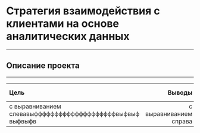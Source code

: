 # Стратегия взаимодействия с клиентами на основе аналитических данных
-----------------------------------------------------------------------------------------------------------------------------------------------------------------------
## Описание проекта
-----------------------------------------------------------------------------------------------------------------------------------------------------------------------

| Цель | Выводы | Стек технологий |
| :-------------------- | ---------------------: |:---------------------------:|
| с выравниванием слевавыффффффффффффффффффффвыфвыф выфвыфв | с выравниванием справа | и с выравниванием по центру |







